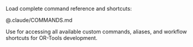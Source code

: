 Load complete command reference and shortcuts:

@.claude/COMMANDS.md

Use for accessing all available custom commands, aliases, and workflow shortcuts for OR-Tools development.